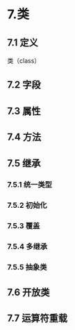 # 7.类  
## 7.1 定义  
类（class）
## 7.2 字段  
## 7.3 属性  
## 7.4 方法  
## 7.5 继承  
### 7.5.1 统一类型  
### 7.5.2 初始化  
### 7.5.3 覆盖  
### 7.5.4 多继承 
### 7.5.5 抽象类  
## 7.6 开放类  
## 7.7 运算符重载  
